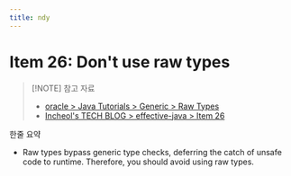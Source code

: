 ```yaml
---
title: ndy
---
```

# Item 26: Don't use raw types


> [!NOTE] 참고 자료
> - [oracle > Java Tutorials > Generic > Raw Types](https://docs.oracle.com/javase/tutorial/java/generics/rawTypes.html)
> - [Incheol's TECH BLOG > effective-java > Item 26](https://incheol-jung.gitbook.io/docs/study/effective-java/undefined-3/2020-03-20-effective-26item)

한줄 요약
- Raw types bypass generic type checks, deferring the catch of unsafe code to runtime. Therefore, you should avoid using raw types.